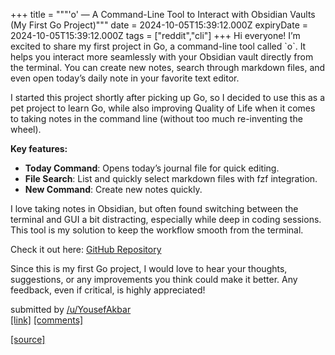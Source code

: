 +++
title = """'o' — A Command-Line Tool to Interact with Obsidian Vaults (My First Go Project)"""
date = 2024-10-05T15:39:12.000Z
expiryDate = 2024-10-05T15:39:12.000Z
tags = ["reddit","cli"]
+++
Hi everyone! I’m excited to share my first project in Go, a command-line tool called \`o\`. It helps you interact more seamlessly with your Obsidian vault directly from the terminal. You can create new notes, search through markdown files, and even open today’s daily note in your favorite text editor.

I started this project shortly after picking up Go, so I decided to use this as a pet project to learn Go, while also improving Quality of Life when it comes to taking notes in the command line (without too much re-inventing the wheel).

**Key features:**

*   **Today Command**: Opens today’s journal file for quick editing.
*   **File Search**: List and quickly select markdown files with fzf integration.
*   **New Command**: Create new notes quickly.

I love taking notes in Obsidian, but often found switching between the terminal and GUI a bit distracting, especially while deep in coding sessions. This tool is my solution to keep the workflow smooth from the terminal.

Check it out here: [GitHub Repository](https://github.com/yousefakbar/o)

Since this is my first Go project, I would love to hear your thoughts, suggestions, or any improvements you think could make it better. Any feedback, even if critical, is highly appreciated!

submitted by [/u/YousefAkbar](https://www.reddit.com/user/YousefAkbar)  
[\[link\]](https://www.reddit.com/r/commandline/comments/1fwt67o/o_a_commandline_tool_to_interact_with_obsidian/) [\[comments\]](https://www.reddit.com/r/commandline/comments/1fwt67o/o_a_commandline_tool_to_interact_with_obsidian/)

[[source]](https://www.reddit.com/r/commandline/comments/1fwt67o/o_a_commandline_tool_to_interact_with_obsidian/)
